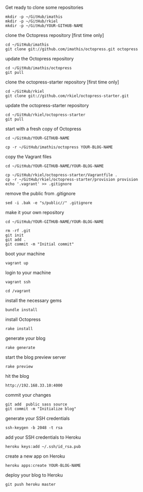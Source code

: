 Get ready to clone some repositories

    mkdir -p ~/GitHub/imathis
    mkdir -p ~/GitHub/rkiel
    mkdir -p ~/GitHub/YOUR-GITHUB-NAME

clone the Octopress repository [first time only]

    cd ~/GitHub/imathis
    git clone git://github.com/imathis/octopress.git octopress

update the Octopress repository

    cd ~/GitHub/imathis/octopress
    git pull

clone the octopress-starter repository [first time only]

    cd ~/GitHub/rkiel
    git clone git://github.com/rkiel/octopress-starter.git

update the octopress-starter repository

    cd ~/GitHub/rkiel/octopress-starter
    git pull

start with a fresh copy of Octopress

    cd ~/GitHub/YOUR-GITHUB-NAME

    cp -r ~/GitHub/imathis/octopress YOUR-BLOG-NAME

copy the Vagrant files

    cd ~/GitHub/YOUR-GITHUB-NAME/YOUR-BLOG-NAME

    cp ~/GitHub/rkiel/octopress-starter/Vagrantfile .
    cp -r ~/GitHub/rkiel/octopress-starter/provision provision
    echo '.vagrant' >> .gitignore

remove the public from .gitignore

    sed -i .bak -e "s/public//" .gitignore

make it your own repository

    cd ~/GitHub/YOUR-GITHUB-NAME/YOUR-BLOG-NAME

    rm -rf .git
    git init
    git add .
    git commit -m "Initial commit"

boot your machine

    vagrant up

login to your machine

    vagrant ssh

    cd /vagrant

install the necessary gems

    bundle install

install Octopress

    rake install

generate your blog

    rake generate

start the blog preview server

    rake preview

hit the blog

    http://192.168.33.10:4000

commit your changes

    git add  public sass source
    git commit -m "Initialize blog"

generate your SSH credentials

    ssh-keygen -b 2048 -t rsa

add your SSH credentials to Heroku

    heroku keys:add ~/.ssh/id_rsa.pub

create a new app on Heroku

    heroku apps:create YOUR-BLOG-NAME

deploy your blog to Heroku

    git push heroku master
